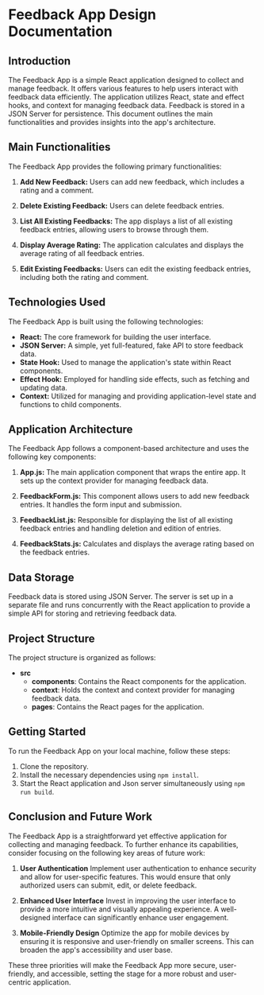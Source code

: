 # Feedback App Design Documentation

## Introduction

The Feedback App is a simple React application designed to collect and manage feedback. It offers various features to help users interact with feedback data efficiently. The application utilizes React, state and effect hooks, and context for managing feedback data. Feedback is stored in a JSON Server for persistence. This document outlines the main functionalities and provides insights into the app's architecture.

## Main Functionalities

The Feedback App provides the following primary functionalities:

1. **Add New Feedback:** Users can add new feedback, which includes a rating and a comment.

2. **Delete Existing Feedback:** Users can delete feedback entries.

3. **List All Existing Feedbacks:** The app displays a list of all existing feedback entries, allowing users to browse through them.

4. **Display Average Rating:** The application calculates and displays the average rating of all feedback entries.

5. **Edit Existing Feedbacks:** Users can edit the existing feedback entries, including both the rating and comment.

## Technologies Used

The Feedback App is built using the following technologies:

- **React:** The core framework for building the user interface.
- **JSON Server:** A simple, yet full-featured, fake API to store feedback data.
- **State Hook:** Used to manage the application's state within React components.
- **Effect Hook:** Employed for handling side effects, such as fetching and updating data.
- **Context:** Utilized for managing and providing application-level state and functions to child components.

## Application Architecture

The Feedback App follows a component-based architecture and uses the following key components:

1. **App.js:** The main application component that wraps the entire app. It sets up the context provider for managing feedback data.

2. **FeedbackForm.js:** This component allows users to add new feedback entries. It handles the form input and submission.

3. **FeedbackList.js:** Responsible for displaying the list of all existing feedback entries and handling deletion and edition of entries.

5. **FeedbackStats.js:** Calculates and displays the average rating based on the feedback entries.

## Data Storage

Feedback data is stored using JSON Server. The server is set up in a separate file and runs concurrently with the React application to provide a simple API for storing and retrieving feedback data.

## Project Structure

The project structure is organized as follows:

- **src**
  - **components**: Contains the React components for the application.
  - **context**: Holds the context and context provider for managing feedback data.
  - **pages**: Contains the React pages for the application.

## Getting Started

To run the Feedback App on your local machine, follow these steps:

1. Clone the repository.
2. Install the necessary dependencies using `npm install`.
2. Start the React application and Json server simultaneously using `npm run build`.

## Conclusion and Future Work
The Feedback App is a straightforward yet effective application for collecting and managing feedback. To further enhance its capabilities, consider focusing on the following key areas of future work:

1. **User Authentication**
Implement user authentication to enhance security and allow for user-specific features. This would ensure that only authorized users can submit, edit, or delete feedback.

2. **Enhanced User Interface**
Invest in improving the user interface to provide a more intuitive and visually appealing experience. A well-designed interface can significantly enhance user engagement.

3. **Mobile-Friendly Design**
Optimize the app for mobile devices by ensuring it is responsive and user-friendly on smaller screens. This can broaden the app's accessibility and user base.

These three priorities will make the Feedback App more secure, user-friendly, and accessible, setting the stage for a more robust and user-centric application.
